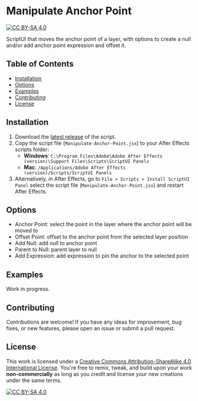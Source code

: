 # Manipulate Anchor Point
[![CC BY-SA 4.0][cc-by-sa-shield]][cc-by-sa]

ScriptUI that moves the anchor point of a layer, with options to create a null and/or add anchor point expression and offset it.

## Table of Contents

- [Installation](https://github.com/evefalcao/EF_Manipulate-Anchor-Point/main/README.md#installation)
- [Options](https://github.com/evefalcao/EF_Manipulate-Anchor-Point/main/README.md#options)
- [Examples](https://github.com/evefalcao/EF_Manipulate-Anchor-Point/main/README.md#examples)
- [Contributing](https://github.com/evefalcao/EF_Manipulate-Anchor-Point/main/README.md#contributing)
- [License](https://github.com/evefalcao/EF_Manipulate-Anchor-Point/main/README.md#table-of-contents)

## Installation
1. Download the [latest release](https://github.com/evefalcao/EF_Manipulate-Anchor-Point/archive/refs/heads/main.zip) of the script.
2. Copy the script file (`Manipulate-Anchor-Point.jsx`) to your After Effects scripts folder:
    - **Windows**: `C:\Program Files\Adobe\Adobe After Effects (version)\Support Files\Scripts\ScriptUI Panels`
    - **Mac**: `/Applications/Adobe After Effects (version)/Scripts/ScriptUI Panels`
3. Alternatively, in After Effects, go to `File > Scripts > Install ScriptUI Panel` select the script file (`Manipulate-Anchor-Point.jsx`) and restart After Effects.

## Options
- Anchor Point: select the point in the layer where the anchor point will be moved to
- Offset Point: offset to the anchor point from the selected layer position
- Add Null: add null to anchor point
- Parent to Null: parent layer to null
- Add Expression: add expression to pin the anchor to the selected point

## Examples
Work in progress.

## Contributing
Contributions are welcome! If you have any ideas for improvement, bug fixes, or new features, please open an issue or submit a pull request.

## License
This work is licensed under a
[Creative Commons Attribution-ShareAlike 4.0 International License][cc-by-sa].
You're free to remix, tweak, and build upon your work **non-commercially** as long as you credit and license your new creations under the same terms.

[![CC BY-SA 4.0][cc-by-sa-image]][cc-by-sa]

[cc-by-sa]: http://creativecommons.org/licenses/by-sa/4.0/
[cc-by-sa-image]: https://licensebuttons.net/l/by-sa/4.0/88x31.png
[cc-by-sa-shield]: https://img.shields.io/badge/License-CC%20BY--SA%204.0-lightgrey.svg

